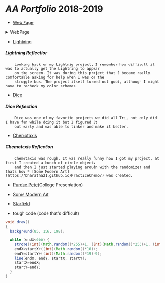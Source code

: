 # *AA Portfolio* 2018-2019
* [Web Page](https://bharatha21.github.io/WebPageAashish/WebTest/Vacations.html)

<details>
        <summary>WebPage</summary>
        * [Web Page](https://bharatha21.github.io/WebPageAashish/WebTest/Vacations.html)
        When I look back on my WebPage, it is really cool to see how I was able to display my cool photos from all 
        the vacations I have been on, on to a web page. This was a big step for my understanding on how much I can 
        do with java and html. It also made me realize how much I am capable of doing much more.
                </details>
      
* [Lightning](https://bharatha21.github.io/lightning2/)
##### Lightning Reflection
        Looking back on my Lightnig project, I remember how difficult it was to actually get the Lightning to appear
        on the screen. It was during this project that I became really comfortable asking for help when I was on the
        struggle bus. The project itself turned out good, although I might have to recheck my color schemes.
* [Dice](https://bharatha21.github.io/dice3/)
##### Dice Reflection
        Dice was one of my favorite projects we did all Tri, not only did I have fun while doing it but I figured it 
        out early and was able to tinker and make it better. 
* [Chemotaxis](https://bharatha21.github.io/chemotaxis4/)
#####  Chemotaxis Reflection
        Chemotaxis was rough. It was really funny how I got my project, at first I created a bunch of circle objects
        and then I just started playing aroudn with the randomizer and thats how * [Some Modern Art]  (https://bharatha21.github.io/PracticeChemo/) was created.   
* [Purdue Pete](https://docs.google.com/presentation/d/1dwFqulrfwr6D_06PPsU23uqHluj66n033EemwrsieE0/edit?usp=sharing)(College Presentation)
* [Some Modern Art](https://bharatha21.github.io/PracticeChemo/)
* [Starfield](https://bharatha21.github.io/starfield5/)

* tough code (code that's difficult)

```Java
void draw()
{
  background(85, 156, 198);

  while (endX<600) {
    stroke((int)(Math.random()*255)+1, (int)(Math.random()*255)+1, (int)(Math.random()*255)+1) ;
    endX=startX+((int)(Math.random()*10));
    endY=startY+((int)(Math.random()*19)-9);
    line(endX, endY, startX, startY);
    startX=endX;
    startY=endY;
  }
}
```
